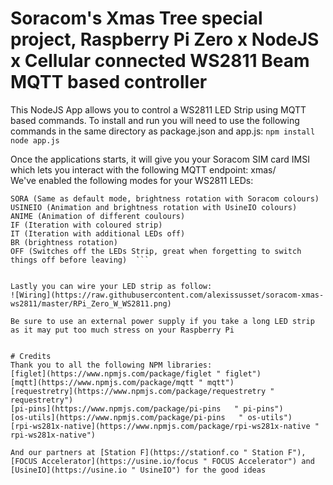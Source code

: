 # Soracom's Xmas Tree special project, Raspberry Pi Zero x NodeJS x Cellular connected WS2811 Beam MQTT based controller
  
This NodeJS App allows you to control a WS2811 LED Strip using MQTT based commands.
To install and run you will need to use the following commands in the same directory as package.json and app.js:
`npm install`
`node app.js`
  
Once the applications starts, it will give you your Soracom SIM card IMSI which lets you interact with the following MQTT endpoint: xmas/<IMSI>  
We've enabled the following modes for your WS2811 LEDs:  
```ON (default mode, brightness rotation with Soracom colours)  
SORA (Same as default mode, brightness rotation with Soracom colours)  
USINEIO (Animation and brightness rotation with UsineIO colours)  
ANIME (Animation of different coulours)  
IF (Iteration with coloured strip)  
IT (Iteration with additional LEDs off)  
BR (brightness rotation)  
OFF (Switches off the LEDs Strip, great when forgetting to switch things off before leaving)  ```
  
  
Lastly you can wire your LED strip as follow:
![Wiring](https://raw.githubusercontent.com/alexissusset/soracom-xmas-ws2811/master/RPi_Zero_W_WS2811.png)
  
Be sure to use an external power supply if you take a long LED strip as it may put too much stress on your Raspberry Pi  
  
  
# Credits
Thank you to all the following NPM libraries:  
[figlet](https://www.npmjs.com/package/figlet " figlet")    
[mqtt](https://www.npmjs.com/package/mqtt " mqtt")  
[requestretry](https://www.npmjs.com/package/requestretry " requestretry")  
[pi-pins](https://www.npmjs.com/package/pi-pins   " pi-pins")  
[os-utils](https://www.npmjs.com/package/pi-pins   " os-utils")  
[rpi-ws281x-native](https://www.npmjs.com/package/rpi-ws281x-native " rpi-ws281x-native")  
  
And our partners at [Station F](https://stationf.co " Station F"), [FOCUS Accelerator](https://usine.io/focus " FOCUS Accelerator") and [UsineIO](https://usine.io " UsineIO") for the good ideas